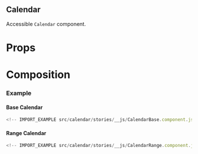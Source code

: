## Calendar

Accessible `Calendar` component.

# Props

<!-- INJECT_PROPS src/calendar -->

# Composition

<!-- INJECT_COMPOSITION src/calendar -->

### Example

#### Base Calendar

```js
<!-- IMPORT_EXAMPLE src/calendar/stories/__js/CalendarBase.component.jsx -->
```

#### Range Calendar

```js
<!-- IMPORT_EXAMPLE src/calendar/stories/__js/CalendarRange.component.jsx -->
```
